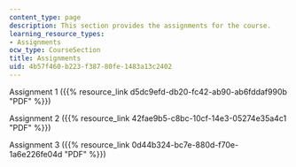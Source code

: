 ```yaml
---
content_type: page
description: This section provides the assignments for the course.
learning_resource_types:
- Assignments
ocw_type: CourseSection
title: Assignments
uid: 4b57f460-b223-f387-80fe-1483a13c2402
---
```


Assignment 1 ({{% resource_link d5dc9efd-db20-fc42-ab90-ab6fddaf990b "PDF" %}})

Assignment 2 ({{% resource_link 42fae9b5-c8bc-10cf-14e3-05274e35a4c1 "PDF" %}})

Assignment 3 ({{% resource_link 0d44b324-bc7e-880d-f70e-1a6e226fe04d "PDF" %}})